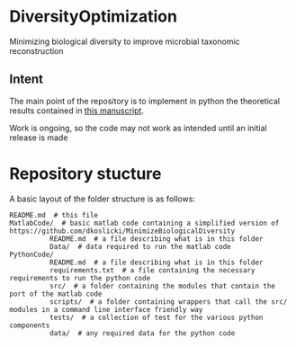 # DiversityOptimization
Minimizing biological diversity to improve microbial taxonomic reconstruction

## Intent
The main point of the repository is to implement in python the theoretical results contained in [this manuscript](https://www.biorxiv.org/content/10.1101/2020.01.23.916924v1).

Work is ongoing, so the code may not work as intended until an initial release is made

# Repository stucture
A basic layout of the folder structure is as follows:
```
README.md  # this file
MatlabCode/  # basic matlab code containing a simplified version of https://github.com/dkoslicki/MinimizeBiologicalDiversity
          README.md  # a file describing what is in this folder
          Data/  # data required to run the matlab code
PythonCode/
          README.md  # a file describing what is in this folder
          requirements.txt  # a file containing the necessary requirements to run the python code
          src/  # a folder containing the modules that contain the port of the matlab code
          scripts/  # a folder containing wrappers that call the src/ modules in a command line interface friendly way
          tests/  # a collection of test for the various python components
          data/  # any required data for the python code
```
